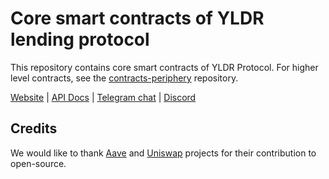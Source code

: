 # Core smart contracts of YLDR lending protocol

This repository contains core smart contracts of YLDR Protocol. For higher level contracts, see the [contracts-periphery](https://github.com/yldrcom/contracts-periphery) repository.

[Website](https://yldr.com) |
[API Docs](https://yldr.gitbook.io/yldr/) |
[Telegram chat](https://t.me/yldrcom) |
[Discord](https://discord.com/invite/ZvcHr8nkWQ)

## Credits
We would like to thank [Aave](https://github.com/aave/aave-v3-core) and [Uniswap](https://github.com/Uniswap/v3-core) projects for their contribution to open-source.